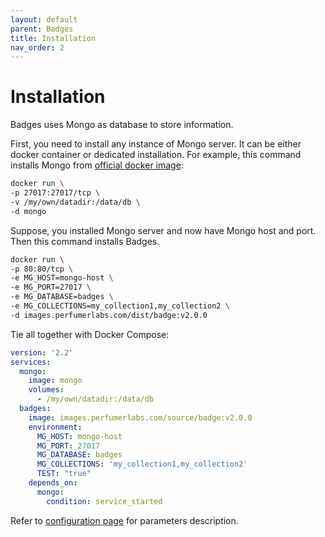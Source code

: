 ```yaml
---
layout: default
parent: Badges
title: Installation
nav_order: 2
---
```


Installation
============

Badges uses Mongo as database to store information.

First, you need to install any instance of Mongo server. It can be either docker container or dedicated installation.
For example, this command installs Mongo from [official docker image](https://hub.docker.com/_/mongo):

```bash
docker run \
-p 27017:27017/tcp \
-v /my/own/datadir:/data/db \
-d mongo
```

Suppose, you installed Mongo server and now have Mongo host and port. Then this command installs Badges.

```bash
docker run \
-p 80:80/tcp \
-e MG_HOST=mongo-host \
-e MG_PORT=27017 \
-e MG_DATABASE=badges \
-e MG_COLLECTIONS=my_collection1,my_collection2 \
-d images.perfumerlabs.com/dist/badge:v2.0.0
```

Tie all together with Docker Compose:

```yml
version: '2.2'
services:
  mongo:
    image: mongo
    volumes:
      - /my/own/datadir:/data/db
  badges:
    image: images.perfumerlabs.com/source/badge:v2.0.0
    environment:
      MG_HOST: mongo-host
      MG_PORT: 27017
      MG_DATABASE: badges
      MG_COLLECTIONS: 'my_collection1,my_collection2'
      TEST: "true"
    depends_on:
      mongo:
        condition: service_started
```

Refer to [configuration page](/images/badges/config) for parameters description.